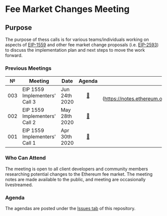 # Fee Market Changes Meeting

## Purpose
The purpose of thess calls is for various teams/individuals working on aspects of [EIP-1559](https://eips.ethereum.org/EIPS/eip-1559) and other fee market change proposals (i.e. [EIP-2593](https://github.com/ethereum/EIPs/pull/2593)) to discuss the implementation plan and next steps to move the work forward.

### Previous Meetings

 №  | Meeting | Date                             | Agenda           | Notes                  | Recording          |
--- | ------- |--------------------------------  | :--------------: | :--------------------: | :----------------: |
003 | EIP 1559 Implementers' Call 3 | Jun 24th 2020 | [🔗](https://github.com/ethereum/pm/issues/184) | 🔗](https://notes.ethereum.org/@afhGjrKfTKmksTOtqhB9RQ/SkN2TbfC8) | [📺](https://www.youtube.com/watch?v=2qDfW83gnDA&feature=youtu.be) |
002 | EIP 1559 Implementers' Call 2 | May 28th 2020 | [🔗](https://github.com/ethereum/pm/issues/174) | [🔗](https://notes.ethereum.org/@afhGjrKfTKmksTOtqhB9RQ/BkDkCBAoI) | N/A |
001 | EIP 1559 Implementers' Call 1 | Apr 30th 2020 | [🔗](https://github.com/ethereum/pm/issues/167) | [🔗](https://notes.ethereum.org/@afhGjrKfTKmksTOtqhB9RQ/HJlq2GYFU) | N/A | 
 
### Who Can Attend
The meeting is open to all client developers and community members researching potential changes to the Ethereum fee market. The meeting notes are made available to the public, and meeting are occasionally livestreamed.

### Agenda

The agendas are posted under the [Issues tab](https://github.com/ethereum/pm/issues/) of this repository. 
